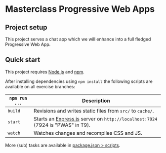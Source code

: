 # Masterclass Progressive Web Apps

## Project setup

This project serves a chat app which we will enhance into a full fledged Progressive Web App.

## Quick start

This project requires [Node.js](http://nodejs.org/) and [npm](https://npmjs.org/).

After installing dependencies using `npm install` the following scripts are available on all exercise branches:

`npm run ...` | Description
---|---
`build` | Revisions and writes static files from `src/` to `cache/`.
`start` | Starts an [Express.js](http://expressjs.com/) server on `http://localhost:7924` (7924 is "PWAS" in T9).
`watch` | Watches changes and recompiles CSS and JS.

More (sub) tasks are available in [package.json > scripts](package.json).
